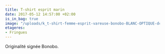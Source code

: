 ```yaml
---
title: T-shirt esprit marin
date: 2017-05-12 14:57:00 +02:00
is_in_bag: true
image: "/uploads/k_t-shirt-femme-esprit-vareuse-bonobo-BLANC-OPTIQUE-dc-564.jpg"
etageres:
- Fringues
---
```


Originalité signée Bonobo. 